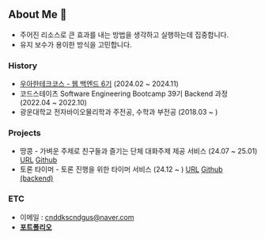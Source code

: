 

## About Me 👋
- 주어진 리소스로 큰 효과를 내는 방법을 생각하고 실행하는데 집중합니다.
- 유지 보수가 용이한 방식을 고민합니다.

### History
- [우아한테크코스 - 웹 백엔드 6기](./2024/WOOWA_COURSE.md) (2024.02 ~ 2024.11)
- 코드스테이츠 Software Engineering Bootcamp 39기 Backend 과정 (2022.04 ~ 2022.10)
- 광운대학교 전자바이오물리학과 주전공, 수학과 부전공 (2018.03 ~ )

### Projects
- 땅콩 - 가벼운 주제로 친구들과 즐기는 단체 대화주제 제공 서비스 (24.07 ~ 25.01) [URL](https://ddangkong.kr/) [Github](https://github.com/woowacourse-teams/2024-ddangkong)
- 토론 타이머 - 토론 진행을 위한 타이머 서비스 (24.12 ~ ) [URL](https://www.debate-timer.com/) [Github (backend)](https://github.com/debate-timer/debate-timer-be)

### ETC
- 이메일 : cnddkscndgus@naver.com
- [**포트폴리오**](https://brass-thrush-37b.notion.site/1913d31d255380f99874eaef6d071bb6?pvs=74)
